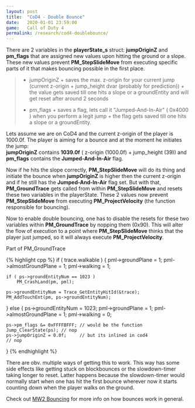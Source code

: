 ```yaml
---
layout: post
title:  "CoD4 - Double Bounce"
date:   2020-01-01 23:59:00
game:   Call of Duty 4
permalink: /research/cod4-doublebounce/
---
```


There are 2 variables in the __playerState_s__ struct: __jumpOriginZ__ and __pm_flags__ that are assigned new values upon hitting the ground or a slope. These new values prevent __PM_StepSlideMove__ from executing specific parts of it that makes bouncing possible in the first place.

<div class="padding-1l"></div>

>   - jumpOriginZ
      + saves the max. z-origin for your current jump (current z-origin + jump_height dvar (probably for prediction))
      + the value gets saved till one hits a slope or a groundEntity and will get reset after around 2 seconds
>
>   - pm_flags
      + saves a flag, lets call it "Jumped-And-In-Air" ( 0x4000 ) when you perform a legit jump
      + the flag gets saved till one hits a slope or a groundEntity.

<div class="padding-1l"></div>

Lets assume we are on CoD4 and the current z-origin of the player is 1000.0f. The player is aiming for a bounce and at the moment he initiates the jump:  
 __jumpOriginZ__ contains __1039.0f__ ( z-origin (1000.0f) + jump_height (39)) and __pm_flags__ contains the __Jumped-And-In-Air__ flag.

Now if he hits the slope correctly, __PM_StepSlideMove__ will do its thing and initiate the bounce when __jumpOriginZ__ is higher then the current z-origin and if he still has the __Jumped-And-In-Air__ flag set. But with that, __PM_GroundTrace__ gets called from within __PM_StepSlideMove__ and resets these two variables in the playerState. These 2 values now prevent __PM_StepSlideMove__ from executing __PM_ProjectVelocity__ (the function responsible for bouncing).

Now to enable double bouncing, one has to disable the resets for these two variables within __PM_GroundTrace__ by nopping them (0x90). This will alter the flow of execution to a point where __PM_StepSlideMove__ thinks that the player just jumped, so it will always execute __PM_ProjectVelocity__.

<div class="padding-1l"></div>

<div class="highlight-header"><p>​Part of PM_GroundTrace</p></div>
{% highlight cpp %}
if ( trace.walkable )
{
    pml->groundPlane = 1;
    pml->almostGroundPlane = 1;
    pml->walking = 1;

    if ( ps->groundEntityNum == 1023 )
        PM_CrashLand(pm, pml);

    ps->groundEntityNum = Trace_GetEntityHitId(&trace);
    PM_AddTouchEnt(pm, ps->groundEntityNum);
}
else
{
    ps->groundEntityNum = 1023;
    pml->groundPlane = 1;
    pml->almostGroundPlane = 1;
    pml->walking = 0;

    ps->pm_flags &= 0xFFFFBFFF; // would be the function Jump_ClearState(ps); // nop
    ps->jumpOriginZ = 0.0f;     // but its inlined in cod4                    // nop
}
{% endhighlight %}

<div class="padding-1l"></div>

There are obv. multiple ways of getting this to work. This way has some side effects like getting stuck on blockbounces or the slowdown-timer taking longer to reset. Latter happens because the slowdown-timer would normally start when one has hit the first bounce wherever now it starts counting down when the player walks on the ground.

Check out [MW2 Bouncing](/research/mw2-bounce/) for more info on how bounces work in general.
